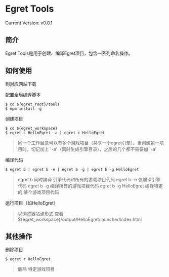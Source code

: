 Egret Tools
================================================
Current Version: v0.0.1



简介
-------------------

Egret Tools是用于创建、编译Egret项目，包含一系列命名操作。



如何使用
-------------------------
到对应网站下载

配置全局编译脚本
```
$ cd ${egret_root}/tools
$ npm install -g
```

创建项目
```
$ cd ${egret_workspace}
$ egret c HelloEgret -a | egret c HelloEgret
```
> 同一个工作目录可以有多个游戏项目（共享一个egret引擎）。当创建第一项目时，切记加上 '-a'（同时生成引擎目录），之后的几个都不需要加 '-a'

编译代码
```
$ egret b | egret b -e | egret b -g | egret b -g HelloEgret
```
> egret b 同时编译 引擎代码和所有的游戏项目代码
  egret b -e 仅编译引擎代码
  egret b -g 编译所有的游戏项目代码
  egret b -g HelloEgret 编译特定的 某个游戏项目代码

运行项目（如HelloEgret）
> 以浏览器站点形式 查看 ${egret_workspace}/output/HelloEgret/launcher/index.html


其他操作
-------------------------
删除项目
```
$ egret r HelloEgret
```
> 删除 特定游戏项目



